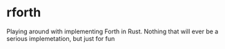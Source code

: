 # rforth

Playing around with implementing Forth in Rust. Nothing that will ever be a serious implemetation, but just for fun
